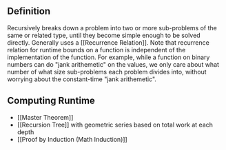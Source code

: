 ## Definition

Recursively breaks down a problem into two or more sub-problems of the same or related type, until they become simple enough to be solved directly.
Generally uses a [[Recurrence Relation]].
Note that recurrence relation for runtime bounds on a function is independent of the implementation of the function.
For example, while a function on binary numbers can do "jank arithemetic" on the values, we only care about what number of what size sub-problems each problem divides into, without worrying about the constant-time "jank arithemetic".

## Computing Runtime

- [[Master Theorem]]
- [[Recursion Tree]] with geometric series based on total work at each depth
- [[Proof by Induction (Math Induction)]]
